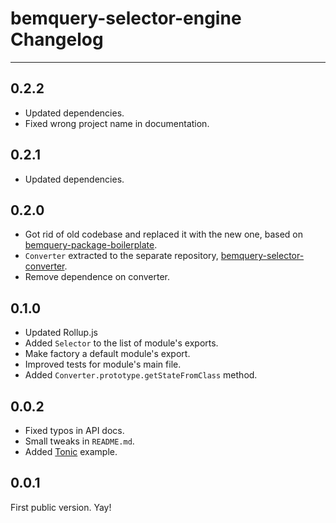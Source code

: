 # bemquery-selector-engine Changelog

---
## 0.2.2

* Updated dependencies.
* Fixed wrong project name in documentation.

## 0.2.1

* Updated dependencies.

## 0.2.0

* Got rid of old codebase and replaced it with the new one, based on [bemquery-package-boilerplate](https://github.com/BEMQuery/bemquery-package-boilerplate).
* `Converter` extracted to the separate repository, [bemquery-selector-converter](https://github.com/BEMQuery/bemquery-selector-converter).
* Remove dependence on converter.

## 0.1.0

* Updated Rollup.js
* Added `Selector` to the list of module's exports.
* Make factory a default module's export.
* Improved tests for module's main file.
* Added `Converter.prototype.getStateFromClass` method.

## 0.0.2

* Fixed typos in API docs.
* Small tweaks in `README.md`.
* Added [Tonic](https://tonicdev.com/) example.

## 0.0.1

First public version. Yay!
